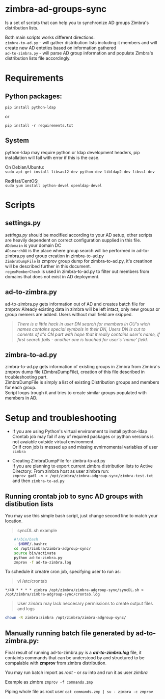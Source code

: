 # zimbra-ad-groups-sync
Is a set of scripts that can help you to synchronize AD groups Zimbra's distribution lists.

Both main scripts works different directions:    
`zimbra-to-ad.py` - will gather distribution lists including it members and will create new AD enteties based on information gathered    
`ad-to-zimbra.py` - will parse AD group information and populate Zimbra's distribution lists file accordingly.

# Requirements
## Python packages:
`pip install python-ldap`

or
	
`pip install -r requirements.txt`

## System
python-ldap may require python or ldap development headers, pip installation will fail with error if this is the case.    
    
On Debian/Ubuntu:    
 `sudo apt-get install libsasl2-dev python-dev libldap2-dev libssl-dev`

RedHat/CentOS:    
`sudo yum install python-devel openldap-devel`   

# Scripts
## settings.py
*settings.py* should be modified according to your AD setup, other scripts are heavily dependent on correct configuration supplied in this file.    
`ADdomain` is your domain DC     
`ADsearchOU` is the place where group search will be performed in ad-to-zimbra.py and group creation in zimbra-to-ad.py    
`ZimbraDumpFile` is zmprov group dump for zimbra-to-ad.py, it's creatinon will be described further in this document.    
`regexMemberCheck` is used in zimbra-to-ad.py to filter out members from domains that does not exist in AD deployment.    
      
## ad-to-zimbra.py    
ad-to-zimbra.py gets information out of AD and creates batch file for zmprov
Already existing data in zimbra will be left intact, only new groups or group memers are added.
Users without mail field are skipped.
    
>*There is a little hack in user DN search for members in OU's wich names contains special symbols in their DN, Users DN is cut to conents of it's CN part with hope that it really contains user's name, if first search fails - another one is lauched for user's 'name' field.*
    
## zimbra-to-ad.py    
zimbra-to-ad.py gets information of existing groups in Zimbra from Zimbra's zmprov dump file (ZimbraDumpFile), creation of this file described in troubleshooting part.    
ZimbraDumpFile is simply a list of existing Distribution groups and members for each group.    
Script loops trough it and tries to create similar groups populated with members in AD.


# Setup and troubleshooting
* If you are using Python's virtual environment to install python-ldap
Crontab job may fail if any of required packages or python versions is not avaiable outside virtual environment.    
Or if cron job is messed up and missing evnirnomental variables of user `zimbra`     
    


* Creating ZimbraDumpFile for zimbra-to-ad.py    
If you are planning to export current zimbra distribution lists to Active Directory:
From zimbra host as user zimbra run:    
`zmprov gadl -v > /opt/zimbra/zimbra-adgroup-sync/zimbra-test.txt`    
and then `zimbra-to-ad.py`

## Running crontab job to sync AD groups with distibution lists   
You may use this simple bash script, just change second line to match your location.    
    
>syncDL.sh example
```bash
    #!/bin/bash
    . $HOME/.bashrc
    cd /opt/zimbra/zimbra-adgroup-sync/
    source bin/activate
    python ad-to-zimbra.py
    zmprov -f ad-to-zimbra.log
```

To schedule it creatre cron job, specifying user to run as:      

>vi /etc/crontab
```
*/40 * * * * zimbra /opt/zimbra/zimbra-adgroup-sync/syncDL.sh > /opt/zimbra/zimbra-adgroup-sync/crontab.log
```


>User *zimbra* may lack neccesary permissions to create output files and logs
```bash
chown -R zimbra:zimbra /opt/zimbra/zimbra-adgroup-sync/
```

## Manually running batch file generated by ad-to-zimbra.py:
 Final result of running ad-to-zimbra.py is a ***ad-to-zimbra.log*** file, it containts commands that can be understood by and structured to be compalable with **zmprov** from zimbra distribution.

You may run batch import as *root* - or *su* into and run it as user *zimbra*

 Example as zimbra
 `zmprov -f commands.zmp`
 
 Piping whole file as root user
 `cat commands.zmp | su - zimbra -c zmprov`